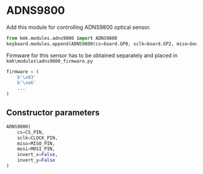 # ADNS9800
Add this module for controlling ADNS9800 optical sensor.
```python
from kmk.modules.adns9800 import ADNS9800
keyboard.modules.append(ADNS9800(cs=board.GP0, sclk=board.GP2, miso=board.GP4, mosi=board.GP3, invert_y=True))
```

Firmware for this sensor has to be obtained separately and placed in `kmk\modules\adns9800_firmware.py`
```python
firmware = (
    b'\x03'
    b'\xa6'
    ...
)
```

## Constructor parameters

```python
ADNS9800(
    cs=CS_PIN,
    sclk=CLOCK_PIN,
    miso=MISO_PIN,
    mosi=MOSI_PIN,
    invert_x=False,
    invert_y=False
)
```
